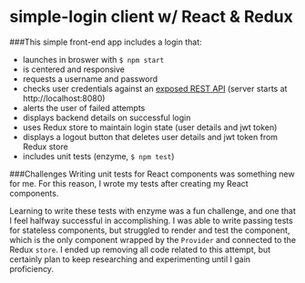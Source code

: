 # simple-login client w/ React & Redux

###This simple front-end app includes a login that:
- launches in broswer with `$ npm start`
- is centered and responsive
- requests a username and password
- checks user credentials against an [exposed REST API](https://github.com/react-redux-simple-login/server) (server starts at http://localhost:8080)
- alerts the user of failed attempts
- displays backend details on successful login
- uses Redux store to maintain login state (user details and jwt token)
- displays a logout button that deletes user details and jwt token from Redux store
- includes unit tests (enzyme, `$ npm test`)

###Challenges
Writing unit tests for React components was something new for me. For this reason, I wrote my tests after creating my React components.

Learning to write these tests with enzyme was a fun challenge, and one that I feel halfway successful in accomplishing. I was able to write passing tests for stateless components, but struggled to render and test the <App /> component, which is the only component wrapped by the `Provider` and connected to the Redux `store`. I ended up removing all code related to this attempt, but certainly plan to keep researching and experimenting until I gain proficiency.
